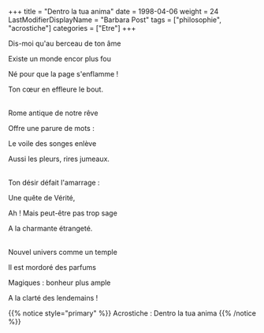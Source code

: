 +++
title = "Dentro la tua anima"
date = 1998-04-06
weight = 24
LastModifierDisplayName = "Barbara Post"
tags = ["philosophie", "acrostiche"]
categories = ["Etre"]
+++

Dis-moi qu'au berceau de ton âme

Existe un monde encor plus fou

Né pour que la page s'enflamme !

Ton cœur en effleure le bout.

 \
Rome antique de notre rêve

Offre une parure de mots :

Le voile des songes enlève

Aussi les pleurs, rires jumeaux.

 \
Ton désir défait l'amarrage :

Une quête de Vérité,

Ah ! Mais peut-être pas trop sage

A la charmante étrangeté.

 \
Nouvel univers comme un temple

Il est mordoré des parfums

Magiques : bonheur plus ample

A la clarté des lendemains !

{{% notice style="primary" %}}
Acrostiche : Dentro la tua anima
{{% /notice %}}
